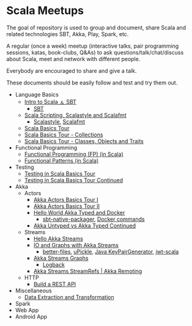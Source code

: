 # Scala Meetups

The goal of repository is used to group and document, share Scala and related technologies SBT, Akka, Play, Spark, etc.

A regular (once a week) meetup (interactive talks, pair programming sessions, katas, book-clubs, Q&As) to ask questions/talk/chat/discuss about Scala, meet and network with different people.

Everybody are encouraged to share and give a talk.  

These documents should be easily follow and test and try them out.

- Language Basics
  - [Intro to Scala &#65120; SBT](https://github.com/kasonchan/scalameetups/tree/master/scalameetup1)
    - [SBT](https://www.scala-sbt.org/1.x/docs/index.html)
  - [Scala Scripting, Scalastyle and Scalafmt](https://github.com/kasonchan/scalameetups/tree/master/scalameetup2)
    - [Scalastyle](http://www.scalastyle.org/), [Scalafmt](http://scalameta.org/scalafmt/)
  - [Scala Basics Tour](https://github.com/kasonchan/scalameetups/tree/master/scalameetup3)
  - [Scala Basics Tour - Collections](https://github.com/kasonchan/scalameetups/tree/master/scalameetup6-slides)
  - [Scala Basics Tour - Classes, Objects and Traits](https://github.com/kasonchan/scalameetups/tree/master/scalameetup7)
- Functional Programming
  - [Functional Programming (FP) (in Scala)](https://github.com/kasonchan/scalameetups/tree/master/scalameetup8)
  - [Functional Patterns (in Scala)](https://github.com/kasonchan/scalameetups/tree/master/scalameetup9)
- Testing
  - [Testing in Scala Basics Tour](https://github.com/kasonchan/scalameetups/tree/master/scalameetup12)
  - [Testing in Scala Basics Tour Continued](https://github.com/kasonchan/scalameetups/tree/master/scalameetup13)
- Akka
  - Actors
    - [Akka Actors Basics Tour I](https://github.com/kasonchan/scalameetups/tree/master/scalameetup4-slides)
    - [Akka Actors Basics Tour II](https://github.com/kasonchan/scalameetups/tree/master/scalameetup5-slides)
    - [Hello World Akka Typed and Docker](https://github.com/kasonchan/scalameetups/tree/master/scalameetup16)
      - [sbt-native-packager](https://github.com/sbt/sbt-native-packager), [Docker commands](https://docs.docker.com/engine/reference/commandline/docker/)
    - [Akka Untyped vs Akka Typed Continued](https://github.com/kasonchan/scalameetups/tree/master/scalameetup17)
  - Streams
    - [Hello Akka Streams](https://github.com/kasonchan/scalameetups/tree/master/scalameetup18)
    - [IO and Graphs with Akka Streams](https://github.com/kasonchan/scalameetups/tree/master/scalameetup19)
      - [better-files](https://github.com/pathikrit/better-files), [uPickle](http://www.lihaoyi.com/upickle/), [Java KeyPairGenerator](https://docs.oracle.com/javase/7/docs/api/java/security/KeyPairGenerator.html),  [jwt-scala](https://github.com/pauldijou/jwt-scala)
    - [Akka Streams Graphs](https://github.com/kasonchan/scalameetups/tree/master/scalameetup20)
      - [Logback](https://logback.qos.ch/)
    - [Akka Streams StreamRefs | Akka Remoting](https://github.com/kasonchan/scalameetups/tree/master/scalameetup21)
  - HTTP
    - [Build a REST API](https://github.com/kasonchan/scalameetups/tree/master/scalameetup10)
- Miscellaneous
  - [Data Extraction and Transformation](https://github.com/kasonchan/scalameetups/tree/master/scalameetup14)
- Spark
- Web App
- Android App
